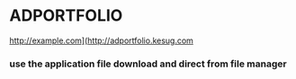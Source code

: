 # ADPORTFOLIO
http://example.com](http://adportfolio.kesug.com

### use the application file download and direct from file manager
